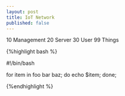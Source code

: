```yaml
---
layout: post
title: IoT Network
published: false
---
```


10 Management
20 Server
30 User
99 Things



{%highlight bash %}

#!/bin/bash

for item in foo bar baz;
	do echo $item;
	done;

{%endhighlight %}
